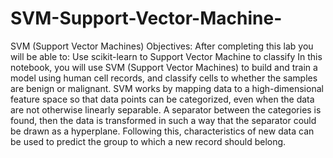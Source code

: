 # SVM-Support-Vector-Machine-
SVM (Support Vector Machines)  Objectives:  After completing this lab you will be able to:  Use scikit-learn to Support Vector Machine to classify In this notebook, you will use SVM (Support Vector Machines) to build and train a model using human cell records, and classify cells to whether the samples are benign or malignant.  SVM works by mapping data to a high-dimensional feature space so that data points can be categorized, even when the data are not otherwise linearly separable. A separator between the categories is found, then the data is transformed in such a way that the separator could be drawn as a hyperplane. Following this, characteristics of new data can be used to predict the group to which a new record should belong.
